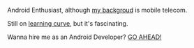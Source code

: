 Android Enthusiast,
although [my backgroud](www.linkedin.com/in/zygmunciak) is mobile telecom.

Still on [learning curve](https://stackoverflow.com/users/3729213/pablo-xyu), but it's fascinating.

Wanna hire me as an Android Developer? [GO AHEAD!](https://www.linkedin.com/in/zygmunciak)

